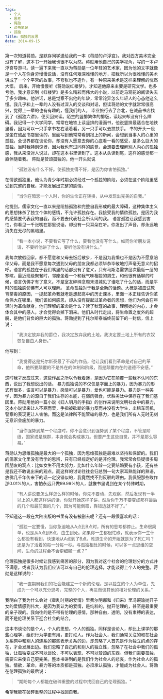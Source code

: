 ```yaml
---
Tags:
  - 个人
  - 思考
  - 蒋勋
  - 读书笔记
  - 孤独
Title: 孤独的反思
date: 2014-09-15
---
```




第一次知道蒋勋，是默存同学送给我的一本《蒋勋的卢浮宫》。我对西方美术完全没有了解，这本书一开始我也很不以为然。蒋勋用他自己的美学视角，写的一本卢浮宫导游书。读一遍下来我一直以为蒋勋是一位年轻的艺术家，因为他的文字就像是一个人在你身旁慢慢说话，没有任何艰深难懂的地方，把我所以为很难懂的美术讲成了一个个平常的故事，不夸张也不造作，有一种原来美术是这样来理解的恍然大悟。
后来，开始慢慢听《蒋勋说红楼梦》，才知道他原来主要是研究文学。也多亏他，我才意识到《红楼梦》是多么精彩而伟大的小说，以前走马观花的阅读失去了多少趣味。<!--more-->他讲话，总是觉察不出他的年龄，常常诧异怎么年轻人的心态他这么懂。我几乎和上一辈的人没有过深入的交谈和对话，但读蒋勋的文字就常常很高兴，觉得上一辈的也有有趣的，懂我们的人。
毕业旅行去了台北，在诚品书店找到了《孤独六讲》，便买回来读。陌生的竖排繁体的排版，读起来却没有什么障碍。我记得一个大学同学，常常在地铁上读竖排的漫画书，他说竖排最适合在地铁里看，因为可以一只手拿书左右滚着看，另一只手可以去扶扶手。
书的开头一段是坐在诚品书店里读的，里面写到他常常看到报上的新闻，会想到当事人的心里的孤独，全世界都在谈论你，却没有人愿意去你的心底看一看的感受，是多么巨大的孤独。当时我特别惊讶，因为我也有过同样的感觉，会想要去理解别人内心的孤独感，我从来没对人说过，却在这本书里读到了。这本从头读到尾，这样的感觉都一直伴随着我。
蒋勋是赞颂孤独的，他一开头就说

> “孤独没有什么不好。使孤独变得不好，是因为你害怕孤独。”

在情欲孤独里，他认为青少年时期必须经过一个孤独的阶段，必须在这个阶段里感受到完整的自我，才能发展出完整的感情。

> “当你在暗恋一个人时，你的生命正在转换，从中发现出完美的自我。”

他提到，儒家文化一直以来是阻挡孤独和完整自我形成的最大障碍，这种集体主义的思想抹杀了独立个体的感情，不允许孤独存在。我接受我的情欲孤独，是因为我的感情要代表我的自我，而不要去代表社会所认同的我。
语言孤独让我感到害怕，你看见一千张嘴在那里说话，却没有一只耳朵在听。你发出了声音，却永远地消失在无尽的黑暗里。

> “看一本小说，不要看它写了什么，要看他没有写什么。如同你听朋友说话，不要听他讲了什么，要听他没有讲什么。”

我每次放假回家，都不愿意和父母去饭后散步，不是因为我懒也不是因为不愿意陪伴父母，而是我不愿意每次遇到父母的朋友我都必须毕恭毕敬地打声毫无意义的招呼。语言的孤独在于我们嘴里的话都没有了意义，只有马斯洛需求层次最低一层的寒暄。最近班级聚餐时，邻座坐着一个和我气味相投的男生，和他很有话聊的时候，语言仿佛才有了意义，不是室友碎碎念周末进城见了谁吃了什么的话，而是平时的孤独感仿佛有人可以理解。
革命孤独对于我是全新的话题。大概是被应试教育荼毒的原因，一提起革命我就老是想起高中的历史课本，里面一本正经告诉你革命伟大在哪里，我们该如何感恩，却从没有提起过革命者的思想，他们为何会在年轻时为革命献身，他们理解的革命是什么？读了秋瑾的故事，理解她的内心，才会体会其中的感人，才会觉得会掉下泪来。他们从时代走出，将生命置之度外的超脱，是他们背负的巨大的孤独。蒋勋提到了托尔斯泰临终前留下的一封信，信上说：

> “我决定放弃我的爵位，我决定放弃我的土地，我决定要土地上所有的农奴恢复自由人身份。”

他写到：

> “我觉得这是托尔斯泰最了不起的作品，他让我们看到革命是对自己的革命，他所要颠覆的不是外在的体制和阶级，而是颠覆内在的道德不安感。”

这时我才反应过来，这些作品之所以令我着迷，是因为它在颠覆一些我不认同的东西，说出了我想说出的话。
暴力孤独说的不仅仅是字面上的暴力，因为暴力的形式有很多，语言可以是暴力，感情可以是暴力，爱也可能是暴力。暴力是一种美学，因为暴力的源自于我们生存的本能，在弱肉强食，优胜劣汰中保存在了我们基因里。蒋勋用他的一篇小说《妇人明月的手指》的创作来说明文明社会中的暴力，这本小说读来让人不寒而栗，手指被砍断的暴力反而并没有大学生，出租车司机，警察的表现更让人害怕。而这是法律所不能管辖的暴力，也是我们所有人无时无刻无意识会施加的暴力。

> “当你强势到某一个程度时，你不会意识到强势到了某个程度，不管是阶级，国家或是族群，本身就会构成暴力。但要产生这些自觉，并不是那么容易。”

蒋勋认为思维孤独是最大的一个孤独，因为思维孤独是最难以坚持和保留的。我们的儒家文化里没有哲学的思辨，只有已经规定好的是非伦理。我常常会质疑很多周围朋友的观点：比如女生不用太努力，比如什么年龄一定要结婚要有小孩，还有些是我还不敢说出来的观点。而这样的讨论往往会归总到一句大家耳熟能详的熟语，放佛几千年传来下的话一定没错似的，我竟然找不到反驳的理由。我佩服那些敢作那0.01%的人，害怕永远只做99.99%的人，就像书里说到在某个特殊时期，

> “有人讲说要怎么样怎么样的时候，你先不要动，先观察，然后发现有一半以上的人都这样讲的话，你就开始这样子讲，然后你千万不要变成那样最后的几个和最前面的几个，因为可能倒霉，靠错边就不好了。”

不知道这一段在大陆出版的书里有没有被删去呢？还有一段很喜欢的话：

> “孤独一定要慢，当你急迫地从A点到B点时，所有的思考都停止。生命很简单，也是从A点到B点，由生到死。如果你一生都很忙碌，就表示你一生什么都没有看到，快速地从A点到了B点。难道生命的开始就是为了死亡吗？还是为了活着的每一分每一秒。与孤独相处的时候，可以多一点思维的空间，生命的过程会不会更细腻一点？”

伦理孤独是很多时候让我感到痛苦的部分，因为我对这个社会的伦理划分的方式并不满意，或者我认为我们应该可以有自己的伦理选择，才能谈得上个人的完整。蒋勋是这样说的：

> “我一直期盼我们的社会能建立一个新的伦理，是以独立的个人为单位，先成为一个可以充分思考，完整的个人，再进而谈其他的相对伦理的关系。”

我明白了我为什么会对《霍乱时期的爱情》里费尔明娜和《归来》里冯婉瑜抛开子女的爱情感到伟大，是因为我认为的爱情，是纯粹的，抛开伦理的，甚至是最重要的亲子观的。我向往的是不带有伦理的感情，那种自由，透明，没有束缚的表达，而不是伦理关系下迎合社会的结合。

这本书谈论的是个人，个人的思想，个人的孤独。同样是谈论人，却比上课学的那些心理学，组织行为学更有用，更打动人。作为社会人，我们通常关注的和在社会关系网中和别人的连系的那些表示关系的边，却忽略了人首先是作为独立的点的存在，才会发展出边。我们忽略了自己的和别人的独立性，忽略了在社会中我们的孤独，让孤独变成不可以谈论，不可以表现，不可以赞颂的东西。但我们需要孤独，需要它来使自己更完美。整本书讲到的是我们作为社会人的悲哀，作为社会人的孤独。情欲，革命，暴力等的本质都是孤独。必须承认孤独，才能成为社会人。蒋勋在伦理孤独的最后说：
> "期盼每个人都能在破碎重整的过程中找回自己的伦理孤独。"

希望我能在破碎重整的过程中找回自我。